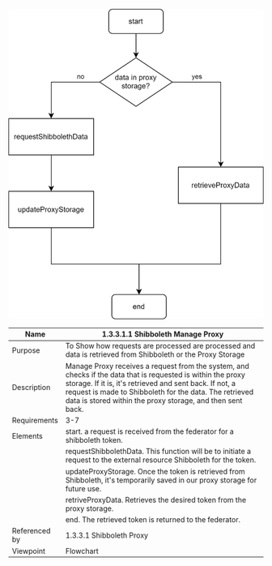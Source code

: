 ![1.3 Storage](TeamOneFiles/1.3.3.1.1%20Manage%20Proxy.svg)

| Name | 1.3.3.1.1 Shibboleth Manage Proxy|
| ----------- | ----------- |
| Purpose | To Show how requests are processed are processed and data is retrieved from Shibboleth or the Proxy Storage  |
| Description | Manage Proxy receives a request from the system, and checks if the data that is requested is within the proxy storage. If it is, it's retrieved and sent back. If not, a request is made to Shibboleth for the data. The retrieved data is stored within the proxy storage, and then sent back. |
| Requirements | 3-7 |
| Elements | start. a request is received from the federator for a shibboleth token. |
|          | requestShibbolethData. This function will be to initiate a request to the external resource Shibboleth for the token. |
|          | updateProxyStorage. Once the token is retrieved from Shibboleth, it's temporarily saved in our proxy storage for future use.  |
|          | retriveProxyData. Retrieves the desired token from the proxy storage. |
|          | end. The retrieved token is returned to the federator. |
| Referenced by | 1.3.3.1 Shibboleth Proxy |
| Viewpoint | Flowchart |
